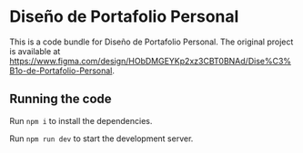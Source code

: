 
  # Diseño de Portafolio Personal

  This is a code bundle for Diseño de Portafolio Personal. The original project is available at https://www.figma.com/design/HObDMGEYKp2xz3CBT0BNAd/Dise%C3%B1o-de-Portafolio-Personal.

  ## Running the code

  Run `npm i` to install the dependencies.

  Run `npm run dev` to start the development server.
  